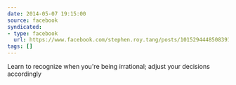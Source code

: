 ```yaml
---
date: 2014-05-07 19:15:00
source: facebook
syndicated:
- type: facebook
  url: https://www.facebook.com/stephen.roy.tang/posts/10152944485083912
tags: []
---
```


Learn to recognize when you're being irrational; adjust your decisions accordingly